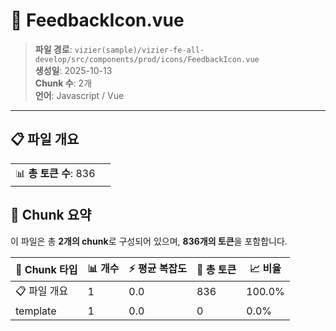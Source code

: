 # 📄 FeedbackIcon.vue

> **파일 경로**: `vizier(sample)/vizier-fe-all-develop/src/components/prod/icons/FeedbackIcon.vue`  
> **생성일**: 2025-10-13  
> **Chunk 수**: 2개  
> **언어**: Javascript / Vue
---


## 📋 파일 개요

| | |
|--|--|
| 📊 **총 토큰 수**: 836 |  |






## 🧩 Chunk 요약

이 파일은 총 **2개의 chunk**로 구성되어 있으며, **836개의 토큰**을 포함합니다.

| 🧩 Chunk 타입 | 📊 개수 | ⚡ 평균 복잡도 | 📝 총 토큰 | 📈 비율 |
|---------------|--------|-------------|----------|--------|
| 📋 파일 개요 | 1 | 0.0 | 836 | 100.0% |
| template | 1 | 0.0 | 0 | 0.0% |

